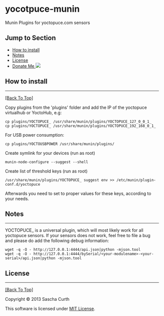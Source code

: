 yocotpuce-munin
===============

Munin Plugins for yoctopuce.com sensors

## Jump to Section
* [How to install](#how-to-install)
* [Notes](#notes)
* [License](#license)
* [Donate Me ![](https://www.paypalobjects.com/de_DE/DE/i/btn/btn_donate_SM.gif)](https://www.paypal.com/cgi-bin/webscr?cmd=_s-xclick&hosted_button_id=TZMF3HP322F5U)

## How to install
---
[[Back To Top]](#jump-to-section)

Copy plugins from the 'plugins' folder and add the IP of the yoctopuce virtualhub or YoctoHub, e.g:

    cp plugins/YOCTOPUCE_ /usr/share/munin/plugins/YOCTOPUCE_127_0_0_1_
    cp plugins/YOCTOPUCE_ /usr/share/munin/plugins/YOCTOPUCE_192_168_0_1_

For USB power consumption:

    cp plugins/YOCTOUSBPOWER /usr/share/munin/plugins/

Create symlink for your devices (run as root)
    
    munin-node-configure --suggest --shell

Create list of threshold keys (run as root)

    /usr/share/munin/plugins/YOCTOPUCE_ suggest env >> /etc/munin/plugin-conf.d/yoctopuce 

Afterwards you need to set to proper values for these keys, according to your needs.

## Notes
---
YOCTOPUCE\_ is a universal plugin, which will most likely work for all yoctopuce sensors. If your sensors does not work, feel free to file a bug and please do add the following debug information:

    wget -q -O - http://127.0.0.1:4444/api.json|python -mjson.tool
    wget -q -O - http://127.0.0.1:4444/bySerial/<your-modulename>-<your-serial>/api.json|python -mjson.tool

## License
---
[[Back To Top]](#jump-to-section)

Copyright © 2013 Sascha Curth

This software is licensed under [MIT License](http://scurth.mit-license.org/).
